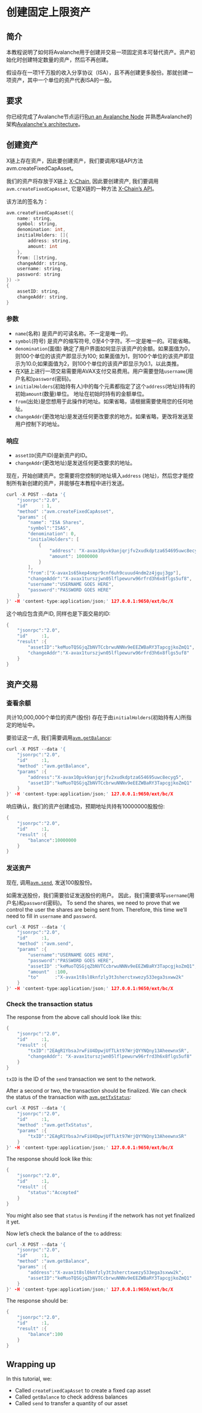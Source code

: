# 创建固定上限资产

## 简介

本教程说明了如何将Avalanche用于创建并交易一项固定资本可替代资产。资产初始化时创建特定数量的资产，然后不再创建。

假设存在一项1千万股的收入分享协议（ISA），且不再创建更多股份。那就创建一项资产，其中一个单位的资产代表ISA的一股。

## 要求

你已经完成了Avalanche节点运行[Run an Avalanche Node](../../get-started.md) 并熟悉Avalanche的架构[Avalanche's architecture](../../../learn/platform-overview/)。

## 创建资产

X链上存在资产，因此要创建资产，我们要调用X链API方法avm.createFixedCapAsset。

我们的资产将存放于X链上 [X-Chain](../../../learn/platform-overview/#exchange-chain-x-chain), 因此要创建资产, 我们要调用`avm.createFixedCapAsset`, 它是X链的一种方法 [X-Chain’s API](../../avalanchego-apis/exchange-chain-x-chain-api.md)。

该方法的签名为：


```cpp
avm.createFixedCapAsset({
    name: string,
    symbol: string,
    denomination: int,  
    initialHolders: []{
        address: string,
        amount: int
    },
    from: []string,
    changeAddr: string,
    username: string,  
    password: string
}) ->
{
    assetID: string,
    changeAddr: string,
}
```

### 参数

* `name`(名称) 是资产的可读名称。不一定是唯一的。                                                
* `symbol`(符号) 是资产的缩写符号, 0至4个字符。不一定是唯一的。可能省略。
* `denomination`(面值) 确定了用户界面如何显示该资产的余额。如果面值为0，则100个单位的该资产即显示为100; 如果面值为1，则100个单位的该资产即显示为10.0;如果面值为2，则100个单位的该资产即显示为0.1，以此类推。
* 在X链上进行一项交易需要用AVAX支付交易费用。用户需要登陆`username`(用户名和)`password`(密码)。
* `initialHolders`(初始持有人)中的每个元素都指定了这个`address`(地址)持有的初始`amount`(数量)单位。 地址在初始时持有的金额单位。
* `from`(出处)是您想用于此操作的地址。如果省略，请根据需要使用您的任何地址。
* `changeAddr`(更改地址)是发送任何更改要求的地方。如果省略，更改将发送至用户控制下的地址。

### 响应

* `assetID`(资产ID)是新资产的ID。
* `changeAddr`(更改地址)是发送任何更改要求的地址。 

现在，开始创建资产。您需要将您控制的地址填入`address` (地址)，然后您才能控制所有新创建的资产，并能够在本教程中进行发送。

```cpp
curl -X POST --data '{
    "jsonrpc":"2.0",
    "id"     : 1,
    "method" :"avm.createFixedCapAsset",
    "params" :{
        "name": "ISA Shares",
        "symbol":"ISAS",
        "denomination": 0,
        "initialHolders": [
            {
                "address": "X-avax10pvk9anjqrjfv2xudkdptza654695uwc8ecyg5",
                "amount": 10000000
            }
        ],
        "from":["X-avax1s65kep4smpr9cnf6uh9cuuud4ndm2z4jguj3gp"],
        "changeAddr":"X-avax1turszjwn05lflpewurw96rfrd3h6x8flgs5uf8",
        "username":"USERNAME GOES HERE",
        "password":"PASSWORD GOES HERE"
    }
}' -H 'content-type:application/json;' 127.0.0.1:9650/ext/bc/X
```

这个响应包含资产ID, 同样也是下面交易的ID:

```cpp
{
    "jsonrpc":"2.0",
    "id"     :1,
    "result" :{
        "assetID":"keMuoTQSGjqZbNVTCcbrwuNNNv9eEEZWBaRY3TapcgjkoZmQ1",
        "changeAddr":"X-avax1turszjwn05lflpewurw96rfrd3h6x8flgs5uf8"
    }
}
```

## 资产交易

### 查看余额

共计10,000,000个单位的资产\(股份\) 存在于由`initialHolders`(初始持有人)所指定的地址中。

要验证这一点, 我们需要调用[`avm.getBalance`](../../avalanchego-apis/exchange-chain-x-chain-api.md#avm-getbalance):

```cpp
curl -X POST --data '{
    "jsonrpc":"2.0",
    "id"     :1,
    "method" :"avm.getBalance",
    "params" :{
        "address":"X-avax10pvk9anjqrjfv2xudkdptza654695uwc8ecyg5",
        "assetID":"keMuoTQSGjqZbNVTCcbrwuNNNv9eEEZWBaRY3TapcgjkoZmQ1"
    }
}' -H 'content-type:application/json;' 127.0.0.1:9650/ext/bc/X
```

响应确认，我们的资产创建成功，预期地址共持有10000000股股份:

```cpp
{
    "jsonrpc":"2.0",
    "id"     :1,
    "result" :{
        "balance":10000000
    }
}
```

### 发送资产

现在, 调用[`avm.send`](../../avalanchego-apis/exchange-chain-x-chain-api.md#avm-send), 发送100股股份。

如需发送股份，我们需要验证发送股份的用户。
因此，我们需要填写`username`(用户名)和`password`(密码)。
To send the shares, we need to prove that we control the user the shares are being sent from. Therefore, this time we’ll need to fill in `username` and `password`.

```cpp
curl -X POST --data '{
    "jsonrpc":"2.0",
    "id"     :1,
    "method" :"avm.send",
    "params" :{
        "username":"USERNAME GOES HERE",
        "password":"PASSWORD GOES HERE",
        "assetID" :"keMuoTQSGjqZbNVTCcbrwuNNNv9eEEZWBaRY3TapcgjkoZmQ1",
        "amount"  :100,
        "to"      :"X-avax1t8sl0knfzly3t3sherctxwezy533ega3sxww2k"
    }
}' -H 'content-type:application/json;' 127.0.0.1:9650/ext/bc/X
```

### Check the transaction status

The response from the above call should look like this:

```cpp
{
    "jsonrpc":"2.0",
    "id"     :1,
    "result" :{
        "txID":"2EAgR1YbsaJrwFiU4DpwjUfTLkt97WrjQYYNQny13AheewnxSR",
        "changeAddr": "X-avax1turszjwn05lflpewurw96rfrd3h6x8flgs5uf8"
    }
}
```

`txID` is the ID of the `send` transaction we sent to the network.

After a second or two, the transaction should be finalized. We can check the status of the transaction with [`avm.getTxStatus`](../../avalanchego-apis/exchange-chain-x-chain-api.md#avm-gettxstatus):

```cpp
curl -X POST --data '{
    "jsonrpc":"2.0",
    "id"     :1,
    "method" :"avm.getTxStatus",
    "params" :{
        "txID":"2EAgR1YbsaJrwFiU4DpwjUfTLkt97WrjQYYNQny13AheewnxSR"
    }
}' -H 'content-type:application/json;' 127.0.0.1:9650/ext/bc/X
```

The response should look like this:

```cpp
{
    "jsonrpc":"2.0",
    "id"     :1,
    "result" :{
        "status":"Accepted"
    }
}
```

You might also see that `status` is `Pending` if the network has not yet finalized it yet.

Now let’s check the balance of the `to` address:

```cpp
curl -X POST --data '{
    "jsonrpc":"2.0",
    "id"     :1,
    "method" :"avm.getBalance",
    "params" :{
        "address":"X-avax1t8sl0knfzly3t3sherctxwezy533ega3sxww2k",
        "assetID":"keMuoTQSGjqZbNVTCcbrwuNNNv9eEEZWBaRY3TapcgjkoZmQ1"
    }
}' -H 'content-type:application/json;' 127.0.0.1:9650/ext/bc/X
```

The response should be:

```cpp
{
    "jsonrpc":"2.0",
    "id"     :1,
    "result" :{
        "balance":100
    }
}
```

## Wrapping up

In this tutorial, we:

* Called `createFixedCapAsset` to create a fixed cap asset
* Called `getBalance` to check address balances
* Called `send` to transfer a quantity of our asset

<!--stackedit_data:
eyJoaXN0b3J5IjpbMTg5MDgzNjU3MCwtMTg2NjU2OTIwNiwxOT
cxNTkzNzM4LC0xMzY2NjA5NDk5LC01NjYwMjgwMzVdfQ==
-->